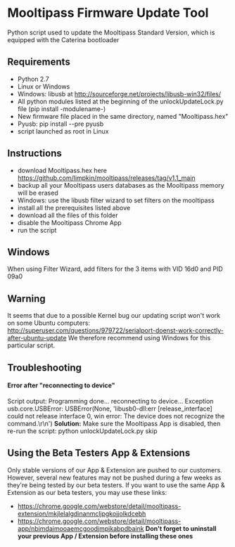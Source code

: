 Mooltipass Firmware Update Tool
=================================
Python script used to update the Mooltipass Standard Version, which is equipped with the Caterina bootloader

Requirements
------------
- Python 2.7
- Linux or Windows
- Windows: libusb at http://sourceforge.net/projects/libusb-win32/files/
- All python modules listed at the beginning of the unlockUpdateLock.py file (pip install -modulename-)
- New firmware file placed in the same directory, named "Mooltipass.hex"
- Pyusb: pip install --pre pyusb
- script launched as root in Linux

Instructions
------------
- download Mooltipass.hex here https://github.com/limpkin/mooltipass/releases/tag/v1.1_main
- backup all your Mooltipass users databases as the Mooltipass memory will be erased
- Windows: use the libusb filter wizard to set filters on the mooltipass
- install all the prerequisites listed above
- download all the files of this folder
- disable the Mooltipass Chrome App
- run the script

Windows
-------
When using Filter Wizard, add filters for the 3 items with VID 16d0 and PID 09a0

Warning
-------
It seems that due to a possible Kernel bug our updating script won't work on some Ubuntu computers: http://superuser.com/questions/979722/serialport-doenst-work-correctly-after-ubuntu-update
We therefore recommend using Windows for this particular script.

Troubleshooting
---------------
#### Error after "reconnecting to device"
Script output:
Programming done... reconnecting to device...
Exception usb.core.USBError: USBError(None, 'libusb0-dll:err [release_interface] could not release interface 0, win error: The device does not recognize the command.\r\n')
**Solution:** Make sure the Mooltipass App is disabled, then re-run the script: python unlockUpdateLock.py skip

Using the Beta Testers App & Extensions
---------------------------------------
Only stable versions of our App & Extension are pushed to our customers. However, several new features may not be pushed during a few weeks as they're being tested by our beta testers. If you want to use the same App & Extension as our beta testers, you may use these links:
- https://chrome.google.com/webstore/detail/mooltipass-extension/mkjlelalgdinanmcljpgkojjolkdcebh
- https://chrome.google.com/webstore/detail/mooltipass-app/nbjmdaimooaemcgoodjmpjkabpdbaink
**Don't forget to uninstall your previous App / Extension before installing these ones**
